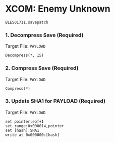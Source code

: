 # XCOM: Enemy Unknown 

`BLES01711.savepatch`

### 1. Decompress Save (Required)

Target File: `PAYLOAD`

```
Decompress(*, 15)
```

### 2. Compress Save (Required)

Target File: `PAYLOAD`

```
Compress(*)
```

### 3. Update SHA1 for PAYLOAD (Required)

Target File: `PAYLOAD`

```
set pointer:eof+1
set range:0x000014,pointer
set [hash]:SHA1
write at 0x000000:[hash]
```

